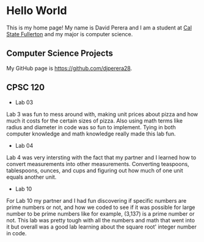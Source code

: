 # Hello World 

This is my home page! My name is David Perera and I am a student at [Cal State Fullerton](https://www.fullerton.edu/) and my major is computer science.

## Computer Science Projects

My GitHub page is https://github.com/djperera28.

## CPSC 120

* Lab 03

Lab 3 was fun to mess around with, making unit prices about pizza and how much it costs for the certain sizes of pizza.
Also using math terms like radius and diameter in code was so fun to implement. Tying in both computer knowledge and math
knowledge really made this lab fun.

* Lab 04

Lab 4 was very intersting with the fact that my partner and I learned how to convert measurements into other measurements.
Converting teaspoons, tablespoons, ounces, and cups and figuring out how much of one unit equals another unit.

* Lab 10

For Lab 10 my partner and I had fun discovering if specific numbers are prime numbers or not, and how we coded to see if
it was possible for large number to be prime numbers like for example, (3,137) is a prime number or not. This lab was
pretty tough with all the numbers and math that went into it but overall was a good lab learning about the square root'
integer number in code.
